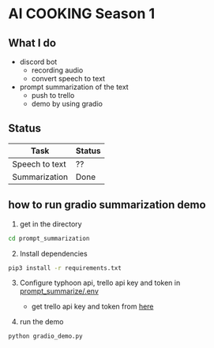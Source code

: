 # AI COOKING Season 1

## What I do

-   discord bot
    -   recording audio
    -   convert speech to text
-   prompt summarization of the text
    -   push to trello
    -   demo by using gradio

## Status

| Task           | Status |
| -------------- | ------ |
| Speech to text | ??     |
| Summarization  | Done   |

## how to run gradio summarization demo

1. get in the directory
```bash
cd prompt_summarization
```

2. Install dependencies
```bash
pip3 install -r requirements.txt
```    

3. Configure typhoon api, trello api key and token in [prompt_summarize/.env](prompt_summarize/.env)
    - get trello api key and token from [here](https://trello.com/power-ups/admin)

4. run the demo
```bash
python gradio_demo.py
```